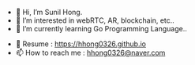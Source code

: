 - 👋 Hi, I’m Sunil Hong.
- 👀 I’m interested in webRTC, AR, blockchain, etc..
- 🌱 I’m currently learning Go Programming Language..
<!-- - 💞️ I’m looking to collaborate on ... -->
- 📄 Resume : https://hhong0326.github.io
- 📫 How to reach me : hhong0326@naver.com


<!---
hhong0326/hhong0326 is a ✨ special ✨ repository because its `README.md` (this file) appears on your GitHub profile.
You can click the Preview link to take a look at your changes.
--->
